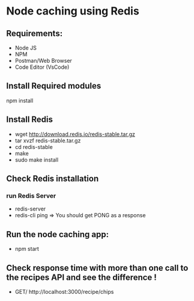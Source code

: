 # Node caching using Redis

## Requirements:
- Node JS
- NPM
- Postman/Web Browser
- Code Editor (VsCode)

## Install Required modules
npm install

## Install Redis
- wget http://download.redis.io/redis-stable.tar.gz
- tar xvzf redis-stable.tar.gz
- cd redis-stable
- make
- sudo make install

## Check Redis installation
### run Redis Server
- redis-server
- redis-cli ping
=> You should get PONG as a response

## Run the node caching app:
- npm start

## Check response time with more than one call to the recipes API and see the difference !
- GET/ http://localhost:3000/recipe/chips